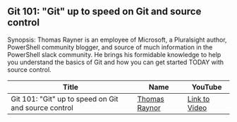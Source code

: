 ## Git 101: "Git" up to speed on Git and source control

Synopsis:
Thomas Rayner is an employee of Microsoft, a Pluralsight author, PowerShell community blogger, and source of much information in the PowerShell slack community. He brings his formidable knowledge to help you understand the basics of Git and how you can get started TODAY with source control.

Title                                                                   | Name                                                 | YouTube
----------------------------------------------------------------------- | ---------------------------------------------------- | --------------------------------------
Git 101: "Git" up to speed on Git and source control                          | [Thomas Raynor](https://thomasrayner.ca) | [Link to Video](https://youtu.be/cy35djC_fk8)
